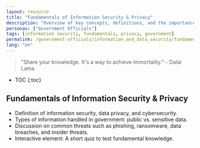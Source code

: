 ```yaml
---
layout: resource
title: "Fundamentals of Information Security & Privacy"
description: "Overview of key concepts, definitions, and the importance of safeguarding sensitive data in government."
personas: ["Government Officials"]
tags: [information security, fundamentals, privacy, government]
permalink: /government-officials/information_and_data_security/fundamentals_of_info_security/
lang: "en"
---
```


> "Share your knowledge. It's a way to achieve immortality." - Dalai Lama

* TOC
{:toc}

## Fundamentals of Information Security & Privacy

- Definition of information security, data privacy, and cybersecurity.
- Types of information handled in government: public vs. sensitive data.
- Discussion on common threats such as phishing, ransomware, data breaches, and insider threats.
- Interactive element: A short quiz to test fundamental knowledge.
